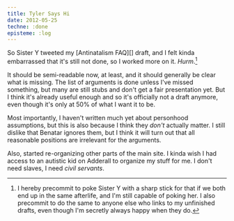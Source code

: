```yaml
---
title: Tyler Says Hi
date: 2012-05-25
techne: :done
episteme: :log
---
```


So Sister Y tweeted my [Antinatalism FAQ][] draft, and I felt kinda embarrassed that it's still not done, so I worked more on it. *Hurm*.[^poke]

[^poke]: I hereby precommit to poke Sister Y with a sharp stick for that if we both end up in the same afterlife, and I'm still capable of poking her. I also precommit to do the same to anyone else who links to my unfinished drafts, even though I'm secretly always happy when they do.

It should be semi-readable now, at least, and it should generally be clear what is missing. The list of arguments is done unless I've missed something, but many are still stubs and don't get a fair presentation yet. But I think it's already useful enough and so it's officially not a draft anymore, even though it's only at 50% of what I want it to be.

Most importantly, I haven't written much yet about personhood assumptions, but this is also because I think they *don't* actually matter. I still dislike that Benatar ignores them, but I think it will turn out that all reasonable positions are irrelevant for the arguments.

Also, started re-organizing other parts of the main site. I kinda wish I had access to an autistic kid on Adderall to organize my stuff for me. I don't need slaves, I need *civil servants*.
